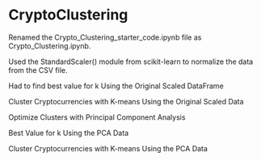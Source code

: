 # CryptoClustering

Renamed the Crypto_Clustering_starter_code.ipynb file as Crypto_Clustering.ipynb.

Used the StandardScaler() module from scikit-learn to normalize the data from the CSV file.

Had to find best value for k Using the Original Scaled DataFrame

Cluster Cryptocurrencies with K-means Using the Original Scaled Data

Optimize Clusters with Principal Component Analysis

Best Value for k Using the PCA Data

Cluster Cryptocurrencies with K-means Using the PCA Data